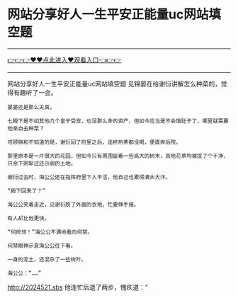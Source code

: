 # 网站分享好人一生平安正能量uc网站填空题

<hr/><a href="https://github.com/qiuhjg/faxd/issues/1">👉👉👉♥♥点此进入♥观看入口👈👉👉</a><hr/>

网站分享好人一生平安正能量uc网站填空题
见锦晏在给谢衍讲解怎么种菜的，觉得有趣听了一会。

    晏晏还是那么天真。

    七殿下是不如其他几个皇子受宠，也没那么多的资产，但如今应当是不会饿肚子了，哪里就需要他亲自去种菜？

    可顾锦和不知道的是，谢衍回了府里之后，连杯热茶都没喝，便直奔后院。

    那里原本是一片很大的花园，但如今只有周围留着一些高大的树木，其他花草均被拔了个干净，只余下刚犁过还示弱的土地。

    谢衍过去时，海公公还在指挥府里下人干活，他自己也累得满头大汗。

    “殿下回来了？”

    海公公笑着走近，见谢衍脱了外面的衣袍，忙要伸手接。

    有人却比他更快。

    “何统领！”海公公不满地看向何禁。

    何禁眼神示意海公公往下看。

    一身的泥土，还混杂了一些树叶。

    海公公：“……”
http://2024521.sbs
    他连忙后退了两步，愧疚道：“

